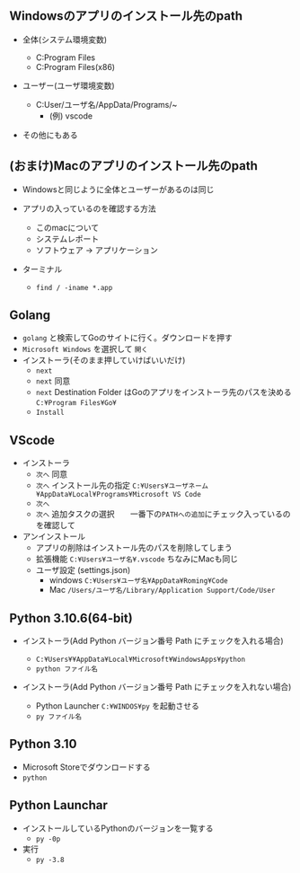 ## Windowsのアプリのインストール先のpath
- 全体(システム環境変数)
  - C:Program Files
  - C:Program Files(x86)

- ユーザー(ユーザ環境変数)
  - C:User/ユーザ名/AppData/Programs/~ 
    - (例) vscode 
- その他にもある

## (おまけ)Macのアプリのインストール先のpath
- Windowsと同じように全体とユーザーがあるのは同じ
- アプリの入っているのを確認する方法
  - このmacについて
  - システムレポート
  - ソフトウェア -> アプリケーション

- ターミナル
  - `find / -iname *.app` 

## Golang
- `golang` と検索してGoのサイトに行く。ダウンロードを押す
- `Microsoft Windows` を選択して `開く`
- インストーラ(そのまま押していけばいいだけ)
  - `next`
  - `next` 同意
  - `next` Destination Folder はGoのアプリをインストーラ先のパスを決める `C:¥Program Files¥Go¥`
  - `Install`

## VScode
- インストーラ
  - `次へ` 同意
  - `次へ` インストール先の指定 `C:¥Users¥ユーザネーム¥AppData¥Local¥Programs¥Microsoft VS Code`
  - `次へ` 
  - `次へ` 追加タスクの選択　　一番下の`PATHへの追加`にチェック入っているのを確認して
- アンインストール
  - アプリの削除はインストール先のパスを削除してしまう
  - 拡張機能 `C:¥Users¥ユーザ名¥.vscode` ちなみにMacも同じ
  - ユーザ設定 (settings.json)
    - windows `C:¥Users¥ユーザ名¥AppData¥Roming¥Code`
    - Mac `/Users/ユーザ名/Library/Application Support/Code/User`
## Python 3.10.6(64-bit)
- インストーラ(Add Python バージョン番号 Path にチェックを入れる場合)
  - `C:¥Users¥¥AppData¥Local¥Microsoft¥WindowsApps¥python` 
  - `python ファイル名`

- インストーラ(Add Python バージョン番号 Path にチェックを入れない場合)
  -  Python Launcher `C:¥WINDOS¥py` を起動させる
  -  `py ファイル名`

## Python 3.10
- Microsoft Storeでダウンロードする
- `python `

## Python Launchar
- インストールしているPythonのバージョンを一覧する
  - `py -0p`
- 実行  
  - `py -3.8`
